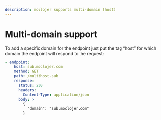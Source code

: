```yaml
---
description: moclojer supports multi-domain (host)
---
```


# Multi-domain support

To add a specific domain for the endpoint just put the tag “host” for which domain the endpoint will respond to the request:

```yaml
- endpoint:
    host: sub.moclojer.com
    method: GET
    path: /multihost-sub
    response:
      status: 200
      headers:
        Content-Type: application/json
      body: >
        {
          "domain": "sub.moclojer.com"
        } 
```
